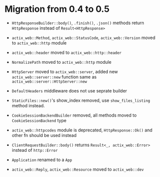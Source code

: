 # Migration from 0.4 to 0.5

* `HttpResponseBuilder::body()`, `.finish()`, `.json()`
   methods return `HttpResponse` instead of `Result<HttpResponse>`

* `actix_web::Method`, `actix_web::StatusCode`, `actix_web::Version`
   moved to `actix_web::http` module

* `actix_web::header` moved to `actix_web::http::header`

* `NormalizePath` moved to `actix_web::http` module

* `HttpServer` moved to `actix_web::server`, added new `actix_web::server::new` function
  same as `actix_web::server::HttpServer::new`

* `DefaultHeaders` middleware does not use seprate builder

* `StaticFiles::new()`'s show_index removed, use `show_files_listing` method instead.

* `CookieSessionBackendBuilder` removed, all methods moved to `CookieSessionBackend` type

* `actix_web::httpcodes` module is deprecated, `HttpResponse::Ok()` and other fn
   should be used instead

* `ClientRequestBuilder::body()` returns `Result<_, actix_web::Error>`
  instead of `http::Error`

* `Application` renamed to a `App`

* `actix_web::Reply`, `actix_web::Resource` moved to `actix_web::dev`
